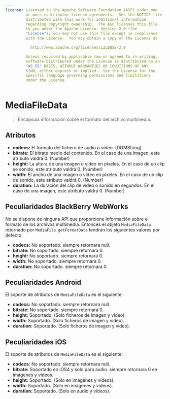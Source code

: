 ```yaml
---
license: Licensed to the Apache Software Foundation (ASF) under one
         or more contributor license agreements.  See the NOTICE file
         distributed with this work for additional information
         regarding copyright ownership.  The ASF licenses this file
         to you under the Apache License, Version 2.0 (the
         "License"); you may not use this file except in compliance
         with the License.  You may obtain a copy of the License at

           http://www.apache.org/licenses/LICENSE-2.0

         Unless required by applicable law or agreed to in writing,
         software distributed under the License is distributed on an
         "AS IS" BASIS, WITHOUT WARRANTIES OR CONDITIONS OF ANY
         KIND, either express or implied.  See the License for the
         specific language governing permissions and limitations
         under the License.
---
```


MediaFileData
=============

> Encapsula información sobre el formato del archivo multimedia.

Atributos
---------

- __codecs:__ El formato del fichero de audio o vídeo. (DOMString)
- __bitrate:__ El bitrate medio del contenido.  En el caso de una imagen, este atributo valdrá 0. (Number)
- __height:__ La altura de una imagen o vídeo en píxeles. En el caso de un clip se sonido, este atributo valdrá 0. (Number)
- __width:__ El ancho de una imagen o vídeo en píxeles. En el caso de un clip de sonido, este atributo valdrá 0. (Number)
- __duration:__ La duración del clip de vídeo o sonido en segundos. En el caso de una imagen, este atributo valdrá 0. (Number)

Peculiaridades BlackBerry WebWorks
----------------------------------
No se dispone de ninguna API que proporcione información sobre el formato de los archivos multimedia. Entonces el objeto `MediaFileData` retornado por `MediaFile.getFormatData` tendrán los siguientes valores por defecto.

- __codecs:__ No soportado. siempre retornara null.
- __bitrate:__ No soportado. siempre retornara 0.
- __height:__ No soportado. siempre retornara 0.
- __width:__ No soportado. siempre retornara 0.
- __duration:__ No soportado. siempre retornara 0.

Peculiaridades Android
----------------------
El soporte de atributos de `MediaFileData` es el siguiente:

- __codecs:__ No soportado. siempre retornara null.
- __bitrate:__ No soportado. siempre retornara 0.
- __height:__ Soportado. (Solo ficheros de imagen y vídeo).  
- __width:__ Soportado. (Solo ficheros de imagen y vídeo).
- __duration:__ Soportado. (Solo ficheros de imagen y vídeo).

Peculiaridades iOS
------------------
El soporte de atributos de `MediaFileData` es el siguiente:

- __codecs:__ No soportado. siempre retornara null.
- __bitrate:__ Soportado en iOS4 y solo para audio. siempre retornara 0 en imágenes y vídeos.
- __height:__ Soportado.  (Solo en imágenes y vídeos).  
- __width:__ Soportado.  (Solo en imágenes y vídeos).  
- __duration:__ Soportado.  (Solo en audio y vídeos).  
